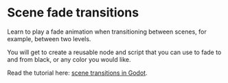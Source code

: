 # Scene fade transitions

Learn to play a fade animation when transitioning between scenes, for example, between two levels.

You will get to create a reusable node and script that you can use to fade to and from black, or any color you would like.

Read the tutorial here: [scene transitions in Godot](https://www.gdquest.com/tutorial/godot/2d/scene-transition-rect/).